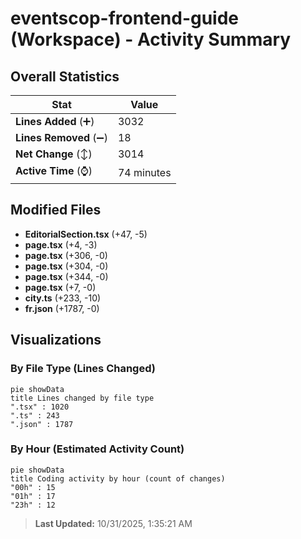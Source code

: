 # eventscop-frontend-guide (Workspace) - Activity Summary 

## Overall Statistics

| Stat                   | Value                                                             |
| ---------------------- | ----------------------------------------------------------------- |
| **Lines Added** (➕)   | 3032                                          |
| **Lines Removed** (➖) | 18                                        |
| **Net Change** (↕)    | 3014                |
| **Active Time** (⌚)   | 74 minutes |


## Modified Files
- **EditorialSection.tsx** (+47, -5)
- **page.tsx** (+4, -3)
- **page.tsx** (+306, -0)
- **page.tsx** (+304, -0)
- **page.tsx** (+344, -0)
- **page.tsx** (+7, -0)
- **city.ts** (+233, -10)
- **fr.json** (+1787, -0)

## Visualizations

### By File Type (Lines Changed)

```mermaid
pie showData
title Lines changed by file type
".tsx" : 1020
".ts" : 243
".json" : 1787
```

### By Hour (Estimated Activity Count)

```mermaid
pie showData
title Coding activity by hour (count of changes)
"00h" : 15
"01h" : 17
"23h" : 12
```


> **Last Updated:** 10/31/2025, 1:35:21 AM